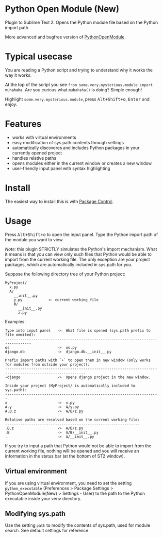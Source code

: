 Python Open Module (New)
========================

Plugin to Sublime Text 2.
Opens the Python module file based on the Python import path.


More advanced and bugfree version of [PythonOpenModule](https://github.com/SublimeText/PythonOpenModule).

Typical usecase
===============

You are reading a Python script and trying to understand why it works the way it works.


At the top of the script you see `from some.very.mysterious.module import muhahaha`.
Are you curious what `muhahaha()` is doing? Simple enough!


Highlight `some.very.mysterious.module`, press <kbd>Alt+Shift+o</kbd>, <kbd>Enter</kbd> and enjoy.

Features
========

* works with virtual environments
* easy modification of sys.path contents through settings
* automatically discoveres and includes Python packages in your currently opened project
* handles relative paths
* opens modules either in the current window or creates a new window
* user-friendly input panel with syntax highlighting

Install
=======

The easiest way to install this is with [Package Control](http://wbond.net/sublime_packages/package_control).

Usage
=====

Press <kbd>Alt+Shift+o</kbd> to open the input panel. Type the Python import path of the module you want to view.


_Note:_ this plugin STRICTLY simulates the Python's import mechanism.
What it means is that you can view only such files that Python would be able to import from the current working file.
The only exception are your project packages, which are automatically included in sys.path for you.


Suppose the following directory tree of your Python project:

    MyProject/
      x.py
      A/
        __init__.py
        y.py            <- current working file
        B/
          __init__.py
          z.py

Examples:

    Type into input panel   ->  What file is opened (sys.path prefix to file ommited):
    ----------------------------------------------------------------------------------
    os                      ->  os.py
    django.db               ->  django.db.__init__.py
    
    Prefix import paths with `+` to open them in new window (only works for modules from outside your project):
    -----------------------------------------------------------------------------------------------------------
    +django                 ->  Opens django project in the new window.
    
    Inside your project (MyProject/ is automatically included to sys.path):
    -----------------------------------------------------------------------
    x                       ->  x.py
    A.y                     ->  A/y.py
    A.B.z                   ->  A/B/z.py
    
    Relative paths are resolved based on the current working file:
    --------------------------------------------------------------
    .B.z                    ->  A/B/z.py
    .B                      ->  A/B/__init__.py
    .                       ->  A/__init__.py

If you try to input a path that Python would not be able to import from the current working file, nothing will be
opened and you will receive an information in the status bar (at the bottom of ST2 window).
  
Virtual environment
-------------------

If you are using virtual environment, you need to set the setting `python_executable`
(Preferences > Package Settings > PythonOpenModule(New) > Settings - User)
to the path to the Python executable inside your venv directory.

Modifying sys.path
------------------

Use the setting `path` to modify the contents of sys.path, used for module search. See default settings for reference
